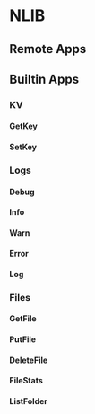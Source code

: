 # NLIB

## Remote Apps

## Builtin Apps

### KV

#### GetKey
#### SetKey

### Logs

#### Debug
#### Info
#### Warn
#### Error
#### Log

### Files

#### GetFile
#### PutFile
#### DeleteFile
#### FileStats
#### ListFolder
